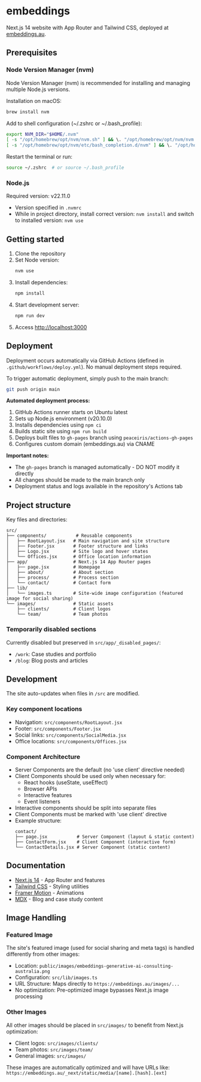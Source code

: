 # embeddings

Next.js 14 website with App Router and Tailwind CSS, deployed at [embeddings.au](https://embeddings.au).

## Prerequisites

### Node Version Manager (nvm)
Node Version Manager (nvm) is recommended for installing and managing multiple Node.js versions.

Installation on macOS:
```bash
brew install nvm
```

Add to shell configuration (~/.zshrc or ~/.bash_profile):
```bash
export NVM_DIR="$HOME/.nvm"
[ -s "/opt/homebrew/opt/nvm/nvm.sh" ] && \. "/opt/homebrew/opt/nvm/nvm.sh"
[ -s "/opt/homebrew/opt/nvm/etc/bash_completion.d/nvm" ] && \. "/opt/homebrew/opt/nvm/etc/bash_completion.d/nvm"
```

Restart the terminal or run:
```bash
source ~/.zshrc  # or source ~/.bash_profile
```

### Node.js
Required version: v22.11.0
- Version specified in `.nvmrc`
- While in project directory, install correct version: `nvm install` and switch to installed version: `nvm use`

## Getting started

1. Clone the repository
2. Set Node version:
   ```bash
   nvm use
   ```
3. Install dependencies:
   ```bash
   npm install
   ```
4. Start development server:
   ```bash
   npm run dev
   ```
5. Access [http://localhost:3000](http://localhost:3000)


## Deployment

Deployment occurs automatically via GitHub Actions (defined in `.github/workflows/deploy.yml`). No manual deployment steps required.

To trigger automatic deployment, simply push to the main branch:
```bash
git push origin main
```

**Automated deployment process:**
1. GitHub Actions runner starts on Ubuntu latest
2. Sets up Node.js environment (v20.10.0)
3. Installs dependencies using `npm ci`
4. Builds static site using `npm run build`
5. Deploys built files to `gh-pages` branch using `peaceiris/actions-gh-pages`
6. Configures custom domain (embeddings.au) via CNAME

**Important notes:**
- The `gh-pages` branch is managed automatically - DO NOT modify it directly
- All changes should be made to the main branch only
- Deployment status and logs available in the repository's Actions tab

## Project structure

Key files and directories:

```
src/
├── components/           # Reusable components
│   ├── RootLayout.jsx   # Main navigation and site structure
│   ├── Footer.jsx       # Footer structure and links
│   ├── Logo.jsx         # Site logo and hover states
│   └── Offices.jsx      # Office location information
├── app/                 # Next.js 14 App Router pages
│   ├── page.jsx         # Homepage
│   ├── about/           # About section
│   ├── process/         # Process section
│   └── contact/         # Contact form
├── lib/
│   └── images.ts        # Site-wide image configuration (featured image for social sharing)
└── images/              # Static assets
    ├── clients/         # Client logos
    └── team/            # Team photos
```

### Temporarily disabled sections
Currently disabled but preserved in `src/app/_disabled_pages/`:
- `/work`: Case studies and portfolio
- `/blog`: Blog posts and articles

## Development

The site auto-updates when files in `/src` are modified.

### Key component locations
- Navigation: `src/components/RootLayout.jsx`
- Footer: `src/components/Footer.jsx`
- Social links: `src/components/SocialMedia.jsx`
- Office locations: `src/components/Offices.jsx`

### Component Architecture
- Server Components are the default (no 'use client' directive needed)
- Client Components should be used only when necessary for:
  - React hooks (useState, useEffect)
  - Browser APIs
  - Interactive features
  - Event listeners
- Interactive components should be split into separate files
- Client Components must be marked with 'use client' directive
- Example structure:
  ```
  contact/
  ├── page.jsx           # Server Component (layout & static content)
  ├── ContactForm.jsx    # Client Component (interactive form)
  └── ContactDetails.jsx # Server Component (static content)
  ```

## Documentation

- [Next.js 14](https://nextjs.org/docs) - App Router and features
- [Tailwind CSS](https://tailwindcss.com/docs) - Styling utilities
- [Framer Motion](https://www.framer.com/docs/) - Animations
- [MDX](https://mdxjs.com) - Blog and case study content

## Image Handling

### Featured Image
The site's featured image (used for social sharing and meta tags) is handled differently from other images:
- Location: `public/images/embeddings-generative-ai-consulting-australia.png`
- Configuration: `src/lib/images.ts`
- URL Structure: Maps directly to `https://embeddings.au/images/...`
- No optimization: Pre-optimized image bypasses Next.js image processing

### Other Images
All other images should be placed in `src/images/` to benefit from Next.js optimization:
- Client logos: `src/images/clients/`
- Team photos: `src/images/team/`
- General images: `src/images/`

These images are automatically optimized and will have URLs like:
`https://embeddings.au/_next/static/media/[name].[hash].[ext]`
